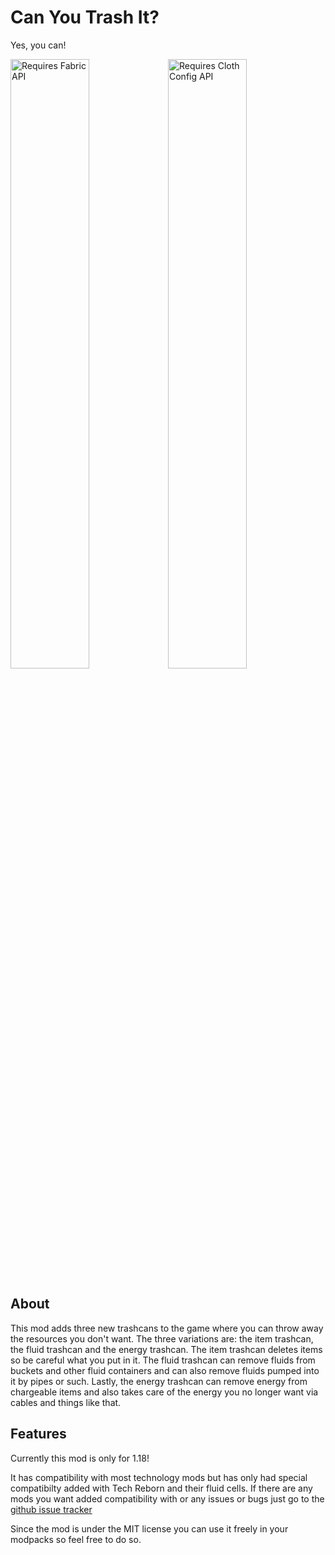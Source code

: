 # Can You Trash It?

Yes, you can!

<a href="https://www.curseforge.com/minecraft/mc-mods/fabric-api"><img src="https://i.imgur.com/Ol1Tcf8.png" alt="Requires Fabric API" width="50%"></a><a href="https://www.curseforge.com/minecraft/mc-mods/cloth-config"><img src="https://i.imgur.com/7weZ8uu.png" alt="Requires Cloth Config API" width="50%"></a>


## About

This mod adds three new trashcans to the game where you can throw away the resources you don't want. The three variations are: the item trashcan, the fluid trashcan and the energy trashcan. The item trashcan deletes items so be careful what you put in it. The fluid trashcan can remove fluids from buckets and other fluid containers and can also remove fluids pumped into it by pipes or such. Lastly, the energy trashcan can remove energy from chargeable items and also takes care of the energy you no longer want via cables and things like that.

## Features

Currently this mod is only for 1.18!

It has compatibility with most technology mods but has only had special compatibilty added with Tech Reborn and their fluid cells.
If there are any mods you want added compatibility with or any issues or bugs  just go to the [github issue tracker](https://github.com/reinderpjs/Can-You-Trash-It/issues)

Since the mod is under the MIT license you can use it freely in your modpacks so feel free to do so.
